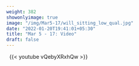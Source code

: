 ```yaml
---
weight: 382
showonlyimage: true
image: "/img/Mar5-17/will_sitting_low_qual.jpg"
date: "2022-01-20T19:41:01+05:30"
title: "Mar 5 - 17: Video"
draft: false
---
```


&nbsp;
{{< youtube vQebyXRxhQw >}}
&nbsp;
